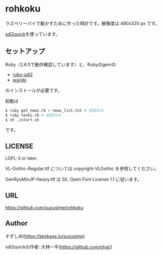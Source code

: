 # rohkoku
ラズベリーパイで動かすために作った時計です。解像度は 480x320 px です。

[sdl2quick](https://github.com/ohai/sdl2quick)を使っています。

## セットアップ
Ruby（2.6.5で動作確認しています）と、Rubyのgemの

- [ruby-sdl2](https://github.com/ohai/ruby-sdl2)
- [wareki](https://github.com/sugi/wareki)

のインストールが必要です。

起動は

```sh
$ ruby get_news.rb > news_list.txt # 初回のみ
$ ruby tenki.rb # 初回のみ
$ sh ./start.sh
```

です。

## LICENSE

LGPL-3 or later.

VL-Gothic-Regular.ttf については copyright-VLGothic を参照してください。

GenRyuMinJP-Heavy.ttf は SIL Open Font License 1.1 に従います。

## URL
https://github.com/suzusime/rohkoku

## Author
すずしめ(https://keybase.io/suzusime)

sdl2quickの作者: 大林一平(https://github.com/ohai/)
